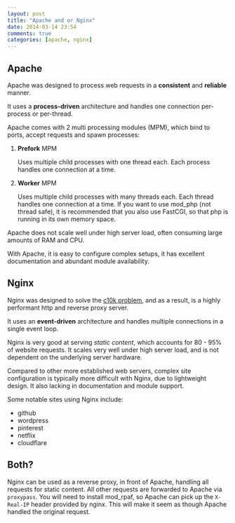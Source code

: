 ```yaml
---
layout: post
title: "Apache and or Nginx"
date: 2014-03-14 23:54
comments: true
categories: [apache, nginx]
---
```


## Apache

Apache was designed to process web requests in a **consistent** and **reliable** manner.

It uses a **process-driven** architecture and handles one connection per-process or per-thread.

Apache comes with 2 multi processing modules (MPM), which bind to ports, accept requests and spawn processes:

1. **Prefork** MPM

	Uses multiple child processes with one thread each. 
	Each process handles one connection at a time.

2. **Worker** MPM

	Uses multiple child processes with many threads each.
	Each thread handles one connection at a time.
	If you want to use mod_php (not thread safe), it is recommended that you also use FastCGI, so that php is running in its own memory space.

Apache does not scale well under high server load, often consuming large amounts of RAM and CPU.

With Apache, it is easy to configure complex setups, it has excellent documentation and abundant module availability.

## Nginx

Nginx was designed to solve the [c10k problem](https://en.wikipedia.org/wiki/C10k_problem), and as a result, is a highly performant http and reverse proxy server.

It uses an **event-driven** architecture and handles multiple connections
in a single event loop.

Nginx is very good at serving *static content*, which accounts for 80 - 95% of website requests.
It scales very well under high server load, and is not dependent on the underlying server hardware.

Compared to other more established web servers, 
complex site configuration is typically more difficult with Nginx, 
due to lightweight design.  It also lacking in documentation and module support.

Some notable sites using Nginx include:

- github
- wordpress
- pinterest
- netflix
- cloudflare

## Both?

Nginx can be used as a reverse proxy, in front of Apache, handling all 
requests for static content.  All other requests are forwarded to 
Apache via `proxypass`.  You will need to install mod_rpaf, so 
Apache can pick up the `X-Real-IP` header provided by nginx.  This will make
it seem as though Apache handled the original request.



<!--
http://www.stderr.net/apache/rpaf/
http://serverfault.com/questions/273260/when-should-i-switch-to-nginx
http://www.inetu.net/about/server-smarts-blog/january-2013/nginx-vs-apache-which-web-server-is-right-for-your
 -->
